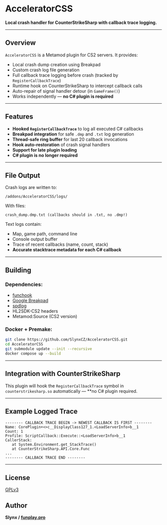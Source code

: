 # AcceleratorCSS

**Local crash handler for CounterStrikeSharp with callback trace logging.**

---

## Overview

`AcceleratorCSS` is a Metamod plugin for CS2 servers. It provides:

* Local crash dump creation using Breakpad
* Custom crash log file generation
* Full callback trace logging before crash (tracked by `RegisterCallbackTrace`)
* Runtime hook on CounterStrikeSharp to intercept callback calls
* Auto-repair of signal handler detour (in `GameFrame()`)
* Works independently — **no C# plugin is required**

---

## Features

* **Hooked `RegisterCallbackTrace`** to log all executed C# callbacks
* **Breakpad integration** for safe `.dmp` and `.txt` log generation
* **Thread-safe ring buffer** for last 20 callback invocations
* **Hook auto-restoration** of crash signal handlers
* **Support for late plugin loading**
* **C# plugin is no longer required**

---

## File Output

Crash logs are written to:

```
/addons/AcceleratorCSS/logs/
```

With files:

```
crash_dump.dmp.txt (callbacks should in .txt, no .dmp!)
```

Text logs contain:

* Map, game path, command line
* Console output buffer
* Trace of recent callbacks (name, count, stack)
* **Accurate stacktrace metadata for each C# callback**

---

## Building

### Dependencies:

* [funchook](https://github.com/kubo/funchook)
* [Google Breakpad](https://chromium.googlesource.com/breakpad/breakpad/)
* [spdlog](https://github.com/gabime/spdlog)
* HL2SDK-CS2 headers
* Metamod\:Source (CS2 version)

### Docker + Premake:

```bash
git clone https://github.com/SlynxCZ/AcceleratorCSS.git
cd AcceleratorCSS
git submodule update --init --recursive
docker compose up --build
```

---

## Integration with CounterStrikeSharp

This plugin will hook the `RegisterCallbackTrace` symbol in `counterstrikesharp.so` automatically — **no C# plugin required.

---

## Example Logged Trace

```text
-------- CALLBACK TRACE BEGIN -> NEWEST CALLBACK IS FIRST --------
Name: CorePlugin+<>c__DisplayClass127_1.<LoadServerInfo>b__1
Count: 1
Profile: ScriptCallback::Execute::<LoadServerInfo>b__1
CallerStack:
   at System.Environment.get_StackTrace()
   at CounterStrikeSharp.API.Core.Func
...
-------- CALLBACK TRACE END --------
```

---

## License

[GPLv3](https://www.gnu.org/licenses/gpl-3.0.en.html)

## Author

**Slynx / [funplay.pro](https://funplay.pro/)**
